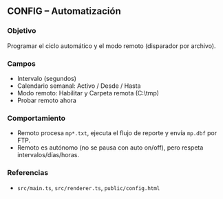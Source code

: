## CONFIG – Automatización

### Objetivo
Programar el ciclo automático y el modo remoto (disparador por archivo).

### Campos
- Intervalo (segundos)
- Calendario semanal: Activo / Desde / Hasta
- Modo remoto: Habilitar y Carpeta remota (C:\\tmp)
- Probar remoto ahora

### Comportamiento
- Remoto procesa `mp*.txt`, ejecuta el flujo de reporte y envía `mp.dbf` por FTP.
- Remoto es autónomo (no se pausa con auto on/off), pero respeta intervalos/días/horas.

### Referencias
- `src/main.ts`, `src/renderer.ts`, `public/config.html`
